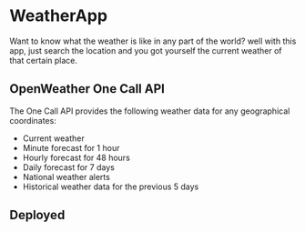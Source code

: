 # WeatherApp
Want to know what the weather is like in any part of the world? well with this app, just search the location and you got yourself the current weather of that certain place.
## OpenWeather One Call API 
The One Call API provides the following weather data for any geographical coordinates:
* Current weather
* Minute forecast for 1 hour
* Hourly forecast for 48 hours
* Daily forecast for 7 days
* National weather alerts
* Historical weather data for the previous 5 days
## Deployed
